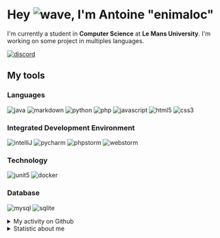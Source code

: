 # Hey ![wave], I'm Antoine "enimaloc"

I'm currently a student in **Computer Science** at **Le Mans University**. I'm working on some project in multiples
languages.

[![discord]](https://discord.com/users/136200628509605888)
## My tools

### Languages
![java] ![markdown] ![python] ![php] ![javascript] ![html5] ![css3]

### Integrated Development Environment
![intelliJ] ![pycharm] ![phpstorm]  ![webstorm]

### Technology
![junit5] ![docker]

### Database
![mysql] ![sqlite]

<details>
<summary>My activity on Github</summary>

<!--RECENT_ACTIVITY:last_update-->
> Last Updated: 04/04 23:12 (Europe/Paris)
<!--RECENT_ACTIVITY:last_update_end-->
<!--RECENT_ACTIVITY:start-->
1. ![changesRequested] Request changes on [`#24`](https://github.com/projet-gl2/Hashimiste/pull/24#pullrequestreview-1973792627) in [projet-gl2/Hashimiste](https://github.com/projet-gl2/Hashimiste)
2. ![changesRequested] Request changes on [`#24`](https://github.com/projet-gl2/Hashimiste/pull/24#pullrequestreview-1973792627) in [projet-gl2/Hashimiste](https://github.com/projet-gl2/Hashimiste)
3. ![prMerged] Merged PR [`#18`](https://github.com/projet-gl2/Hashimiste/pull/18) in [projet-gl2/Hashimiste](https://github.com/projet-gl2/Hashimiste)
4. ![approved] Approved [`#18`](https://github.com/projet-gl2/Hashimiste/pull/18#pullrequestreview-1973231350) in [projet-gl2/Hashimiste](https://github.com/projet-gl2/Hashimiste)
5. ![prMerged] Merged PR [`#23`](https://github.com/projet-gl2/Hashimiste/pull/23) in [projet-gl2/Hashimiste](https://github.com/projet-gl2/Hashimiste)
6. ![prOpened] Opened PR [`#23`](https://github.com/projet-gl2/Hashimiste/pull/23) in [projet-gl2/Hashimiste](https://github.com/projet-gl2/Hashimiste)
7. ![prMerged] Merged PR [`#20`](https://github.com/projet-gl2/Hashimiste/pull/20) in [projet-gl2/Hashimiste](https://github.com/projet-gl2/Hashimiste)
8. ![approved] Approved [`#20`](https://github.com/projet-gl2/Hashimiste/pull/20#pullrequestreview-1972796266) in [projet-gl2/Hashimiste](https://github.com/projet-gl2/Hashimiste)
9. ![changesRequested] Request changes on [`#20`](https://github.com/projet-gl2/Hashimiste/pull/20#pullrequestreview-1971891134) in [projet-gl2/Hashimiste](https://github.com/projet-gl2/Hashimiste)
10. ![changesRequested] Request changes on [`#20`](https://github.com/projet-gl2/Hashimiste/pull/20#pullrequestreview-1971891134) in [projet-gl2/Hashimiste](https://github.com/projet-gl2/Hashimiste)
<!--RECENT_ACTIVITY:end-->

</details>

<details>
<summary>Statistic about me</summary>

<p align="center">
<a href="https://wakatime.com/@enimaloc">
<img src="https://github-readme-stats.vercel.app/api/wakatime?username=enimaloc&theme=dark&hide_border=true&hide_title=true&layout=compact" alt="enimaloc's wakatime stats">
</a>
</p>

<!--START_SECTION:waka-->
![Code Time](http://img.shields.io/badge/Code%20Time-3%2C561%20hrs%2023%20mins-blue)

**🐱 My GitHub Data** 

> 📦 18.8 kB Used in GitHub's Storage 
 > 
> 🚫 Not Opted to Hire
 > 
> 📜 46 Public Repositories 
 > 
> 🔑 17 Private Repositories 
 > 

 Last Updated on 04/04/2024 12:27:32 UTC
<!--END_SECTION:waka-->

</details>

<!-- Icons -->
[wave]: https://cdn.jsdelivr.net/gh/Readme-Workflows/Readme-Icons@1.1.0/icons/gifs/wave.gif

<!-- Badges -->
[issueOpened]: https://cdn.jsdelivr.net/gh/Readme-Workflows/Readme-Icons@main/icons/octicons/IssueOpened.svg
[issueClosed]: https://cdn.jsdelivr.net/gh/Readme-Workflows/Readme-Icons@main/icons/octicons/IssueClosed.svg

[prOpened]: https://cdn.jsdelivr.net/gh/Readme-Workflows/Readme-Icons@main/icons/octicons/PullRequestOpened.svg
[prClosed]: https://cdn.jsdelivr.net/gh/Readme-Workflows/Readme-Icons@main/icons/octicons/PullRequestClosed.svg
[prMerged]: https://cdn.jsdelivr.net/gh/Readme-Workflows/Readme-Icons@main/icons/octicons/PullRequestMerged.svg

[comment]: https://cdn.jsdelivr.net/gh/Readme-Workflows/Readme-Icons@main/icons/octicons/Comment.svg

[changesRequested]: https://cdn.jsdelivr.net/gh/Readme-Workflows/Readme-Icons@main/icons/octicons/RequestedChanges.svg
[approved]: https://cdn.jsdelivr.net/gh/Readme-Workflows/Readme-Icons@main/icons/octicons/ApprovedChanges.svg

[repoCreated]: https://cdn.jsdelivr.net/gh/Readme-Workflows/Readme-Icons@main/icons/octicons/Repository.svg
[newRelease]: https://cdn.jsdelivr.net/gh/Readme-Workflows/Readme-Icons@main/icons/octicons/Release.svg
[star]: https://cdn.jsdelivr.net/gh/Readme-Workflows/Readme-Icons@main/icons/octicons/StarredRepository.svg
[wiki]: https://cdn.jsdelivr.net/gh/Readme-Workflows/Readme-Icons@main/icons/octicons/Wiki.svg
[fork]: https://cdn.jsdelivr.net/gh/Readme-Workflows/Readme-Icons@main/icons/octicons/ForkedRepository.svg
[people]: https://cdn.jsdelivr.net/gh/Readme-Workflows/Readme-Icons@main/icons/octicons/People.svg

<!-- Meta Badge -->
[junit5]: https://img.shields.io/badge/JUnit5-323330?style=for-the-badge&logo=junit5

<!--- https://github.com/alexandresanlim/Badges4-README.md-Profile#-group- -->
[discord]: https://img.shields.io/badge/Discord-323330?style=for-the-badge&logo=discord

<!--- https://github.com/alexandresanlim/Badges4-README.md-Profile#-languages- -->
[java]: https://img.shields.io/badge/Java-323330?style=for-the-badge&logo=java
[python]: https://img.shields.io/badge/Python-323330?style=for-the-badge&logo=python
[php]: https://img.shields.io/badge/PHP-323330?style=for-the-badge&logo=php
[javascript]: https://img.shields.io/badge/JavaScript-323330?style=for-the-badge&logo=javascript
[html5]: https://img.shields.io/badge/HTML5-323330?style=for-the-badge&logo=html5
[css3]: https://img.shields.io/badge/CSS3-323330?style=for-the-badge&logo=css3

<!--- https://github.com/alexandresanlim/Badges4-README.md-Profile#-database- -->
[mysql]: https://img.shields.io/badge/MySQL-323330?style=for-the-badge&logo=mysql
[sqlite]: https://img.shields.io/badge/SQLite-323330?style=for-the-badge&logo=sqlite

<!--- https://github.com/alexandresanlim/Badges4-README.md-Profile#-frameworks- -->
[markdown]: https://img.shields.io/badge/Markdown-323330?style=for-the-badge&logo=markdown
[docker]: https://img.shields.io/badge/Docker-323330?style=for-the-badge&logo=docker

<!--- https://github.com/alexandresanlim/Badges4-README.md-Profile#-ide- -->
[intelliJ]: https://img.shields.io/badge/IntelliJIDEA-323330.svg?style=for-the-badge&logo=intellij-idea
[pycharm]: https://img.shields.io/badge/PyCharm-323330.svg?&style=for-the-badge&logo=PyCharm
[phpstorm]: http://img.shields.io/badge/-PHPStorm-323330?style=for-the-badge&logo=phpstorm
[webstorm]: https://img.shields.io/badge/WebStorm-323330?style=for-the-badge&logo=WebStorm